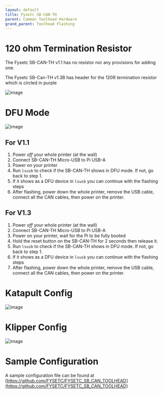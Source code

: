 ```yaml
---
layout: default 
title: Fysetc SB-CAN-TH
parent: Common Toolhead Hardware
grand_parent: Toolhead Flashing
---
```


# 120 ohm Termination Resistor

The Fysetc SB-CAN-TH v1.1 has no resistor nor any provisions for adding one.

The Fysetc SB-Can-TH v1.3B has header for the 120R termination resistor which is circled in purple

![image](https://github.com/Esoterical/voron_canbus/assets/124253477/592d4dd6-429b-4833-b3f7-2b78d34fa2be)


# DFU Mode

![image](https://github.com/Esoterical/voron_canbus/assets/124253477/dda93dd3-bdc8-4d8f-be9b-45658668bfe1)

## For V1.1

1. Power *off* your whole printer (at the wall)
2. Connect SB-CAN-TH Micro-USB to Pi USB-A
3. Power on your printer
4. Run `lsusb` to check if the SB-CAN-TH shows in DFU mode. If not, go back to step 1.
5. If it shows as a DFU device in `lsusb` you can continue with the flashing steps
6. After flashing, power down the whole printer, remove the USB cable, connect all the CAN cables, then power on the printer.


## For V1.3

1. Power *off* your whole printer (at the wall)
2. Connect SB-CAN-TH Micro-USB to Pi USB-A
3. Power on your printer, wait for the Pi to be fully booted
4. Hold the reset button on the SB-CAN-TH for 2 seconds then release it.
5. Run `lsusb` to check if the SB-CAN-TH shows in DFU mode. If not, go back to step 1.
6. If it shows as a DFU device in `lsusb` you can continue with the flashing steps
7. After flashing, power down the whole printer, remove the USB cable, connect all the CAN cables, then power on the printer.



# Katapult Config

![image](https://github.com/Esoterical/voron_canbus/assets/124253477/ece9bd34-5165-4864-ba95-73e8b1846f94)


# Klipper Config

![image](https://github.com/Esoterical/voron_canbus/assets/124253477/b38f1af9-cf9b-4173-9e30-06e0e0aa1d76)

# Sample Configuration

A sample configuration file can be found at [https://github.com/FYSETC/FYSETC_SB_CAN_TOOLHEAD](https://github.com/FYSETC/FYSETC_SB_CAN_TOOLHEAD)
